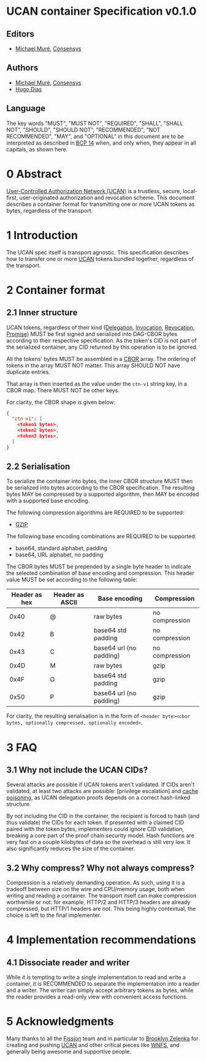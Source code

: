 # UCAN container Specification v0.1.0

## Editors

* [Michael Muré], [Consensys]

## Authors

* [Michael Muré], [Consensys]
* [Hugo Dias]

## Language

The key words "MUST", "MUST NOT", "REQUIRED", "SHALL", "SHALL NOT", "SHOULD", "SHOULD NOT", "RECOMMENDED", "NOT RECOMMENDED", "MAY", and "OPTIONAL" in this document are to be interpreted as described in [BCP 14] when, and only when, they appear in all capitals, as shown here.

# 0 Abstract

[User-Controlled Authorization Network (UCAN)][UCAN] is a trustless, secure, local-first, user-originated authorization and revocation scheme. This document describes a container format for transmitting one or more UCAN tokens as bytes, regardless of the transport.

# 1 Introduction

The UCAN spec itself is transport agnostic. This specification describes how to transfer one or more [UCAN] tokens bundled together, regardless of the transport.

# 2 Container format

## 2.1 Inner structure

UCAN tokens, regardless of their kind ([Delegation], [Invocation], [Revocation], [Promise]) MUST be first signed and serialized into DAG-CBOR bytes according to their respective specification. As the token's CID is not part of the serialized container, any CID returned by this operation is to be ignored.

All the tokens' bytes MUST be assembled in a [CBOR] array. The ordering of tokens in the array MUST NOT matter. This array SHOULD NOT have duplicate entries.

That array is then inserted as the value under the `ctn-v1` string key, in a CBOR map. There MUST NOT be other keys.

For clarity, the CBOR shape is given below:

```json
{
  "ctn-v1": [
    <token1 bytes>,
    <token2 bytes>,
    <token3 bytes>,
  ]
}
```

## 2.2 Serialisation

To serialize the container into bytes, the inner CBOR structure MUST then be serialized into bytes according to the CBOR specification. The resulting bytes MAY be compressed by a supported algorithm, then MAY be encoded with a supported base encoding.

The following compression algorithms are REQUIRED to be supported:
- [GZIP]

The following base encoding combinations are REQUIRED to be supported:
- base64, standard alphabet, padding
- base64, URL alphabet, no padding

The CBOR bytes MUST be prepended by a single byte header to indicate the selected combination of base encoding and compression. This header value MUST be set according to the following table:

| Header as hex | Header as ASCII | Base encoding           | Compression    |
|---------------|-----------------|-------------------------|----------------|
| 0x40          | @               | raw bytes               | no compression | 
| 0x42          | B               | base64 std padding      | no compression | 
| 0x43          | C               | base64 url (no padding) | no compression | 
| 0x4D          | M               | raw bytes               | gzip           | 
| 0x4F          | O               | base64 std padding      | gzip           | 
| 0x50          | P               | base64 url (no padding) | gzip           | 

For clarity, the resulting serialisation is in the form of `<header byte><cbor bytes, optionally compressed, optionally encoded>`.

# 3 FAQ

## 3.1 Why not include the UCAN CIDs?

Several attacks are possible if UCAN tokens aren't validated. If CIDs aren't validated, at least two attacks are possible: [privilege escalation] and [cache poisoning], as UCAN delegation proofs depends on a correct hash-linked structure.

By not including the CID in the container, the recipient is forced to hash (and thus validate) the CIDs for each token. If presented with a claimed CID paired with the token bytes, implementers could ignore CID validation, breaking a core part of the proof chain security model. Hash functions are very fast on a couple kilobytes of data so the overhead is still very low. It also significantly reduces the size of the container.

## 3.2 Why compress? Why not always compress?

Compression is a relatively demanding operation. As such, using it is a tradeoff between size on the wire and CPU/memory usage, both when writing and reading a container. The transport itself can make compression worthwhile or not: for example, HTTP/2 and HTTP/3 headers are already compressed, but HTTP/1 headers are not. This being highly contextual, the choice is left to the final implementer.

# 4 Implementation recommendations

## 4.1 Dissociate reader and writer

While it is tempting to write a single implementation to read and write a container, it is RECOMMENDED to separate the implementation into a reader and a writer. The writer can simply accept arbitrary tokens as bytes, while the reader provides a read-only view with convenient access functions.

# 5 Acknowledgments

Many thanks to all the [Fission] team and in particular to [Brooklyn Zelenka] for creating and pushing [UCAN] and other critical pieces like [WNFS], and generally being awesome and supportive people.

<!-- External Links -->

[BCP 14]: https://www.rfc-editor.org/info/bcp14
[Brooklyn Zelenka]: https://github.com/expede
[CBOR]: https://www.rfc-editor.org/rfc/rfc8949.html
[Consensys]: https://consensys.io/
[Delegation]: https://github.com/ucan-wg/delegation/tree/v1_ipld
[Fission]: https://fission.codes
[GZIP]: https://datatracker.ietf.org/doc/html/rfc1952
[Hugo Dias]: https://github.com/hugomrdias
[Invocation]: https://github.com/ucan-wg/invocation
[Michael Muré]: https://github.com/MichaelMure/
[Promise]: https://github.com/ucan-wg/promise/tree/v1-rc1
[Revocation]: https://github.com/ucan-wg/revocation/tree/first-draft
[UCAN]: https://github.com/ucan-wg/spec
[WNFS]: https://github.com/wnfs-wg
[cache poisoning]: https://en.wikipedia.org/wiki/Cache_poisoning
[privilede escalation]: https://en.wikipedia.org/wiki/Privilege_escalation
